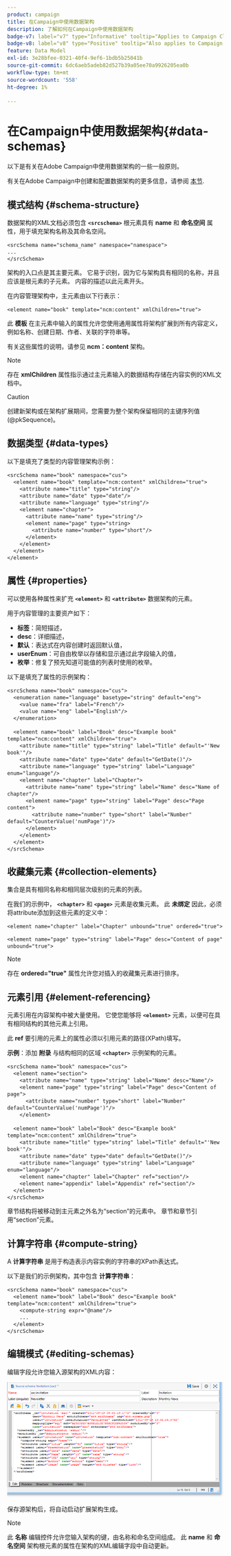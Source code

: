 ```yaml
---
product: campaign
title: 在Campaign中使用数据架构
description: 了解如何在Campaign中使用数据架构
badge-v7: label="v7" type="Informative" tooltip="Applies to Campaign Classic v7"
badge-v8: label="v8" type="Positive" tooltip="Also applies to Campaign v8"
feature: Data Model
exl-id: 3e28bfee-0321-40f4-9ef6-1bdb5b25041b
source-git-commit: 6dc6aeb5adeb82d527b39a05ee70a9926205ea0b
workflow-type: tm+mt
source-wordcount: '558'
ht-degree: 1%

---
```


# 在Campaign中使用数据架构{#data-schemas}



以下是有关在Adobe Campaign中使用数据架构的一些一般原则。

有关在Adobe Campaign中创建和配置数据架构的更多信息，请参阅 [本节](../../configuration/using/about-schema-edition.md).

## 模式结构 {#schema-structure}

数据架构的XML文档必须包含 **`<srcschema>`** 根元素具有 **name** 和 **命名空间** 属性，用于填充架构名称及其命名空间。

```
<srcSchema name="schema_name" namespace="namespace">
...
</srcSchema>
```

架构的入口点是其主要元素。 它易于识别，因为它与架构具有相同的名称，并且应该是根元素的子元素。 内容的描述以此元素开头。

在内容管理架构中，主元素由以下行表示：

```
<element name="book" template="ncm:content" xmlChildren="true">
```

此 **模板** 在主元素中输入的属性允许您使用通用属性将架构扩展到所有内容定义，例如名称、创建日期、作者、关联的字符串等。

有关这些属性的说明，请参见 **ncm：content** 架构。

>[!NOTE]
>
>存在 **xmlChildren** 属性指示通过主元素输入的数据结构存储在内容实例的XML文档中。

>[!CAUTION]
>
>创建新架构或在架构扩展期间，您需要为整个架构保留相同的主键序列值(@pkSequence)。

## 数据类型 {#data-types}

以下是填充了类型的内容管理架构示例：

```
<srcSchema name="book" namespace="cus">
  <element name="book" template="ncm:content" xmlChildren="true">
    <attribute name="title" type="string"/>
    <attribute name="date" type="date"/>
    <attribute name="language" type="string"/>
    <element name="chapter">
      <attribute name="name" type="string"/>
      <element name="page" type="string>
        <attribute name="number" type="short"/>
      </element>
    </element>
  </element>
</element>
```

## 属性 {#properties}

可以使用各种属性来扩充 **`<element>`** 和 **`<attribute>`** 数据架构的元素。

用于内容管理的主要资产如下：

* **标签**：简短描述，
* **desc**：详细描述，
* **默认**：表达式在内容创建时返回默认值，
* **userEnum**：可自由枚举以存储和显示通过此字段输入的值，
* **枚举**：修复了预先知道可能值的列表时使用的枚举。

以下是填充了属性的示例架构：

```
<srcSchema name="book" namespace="cus">
  <enumeration name="language" basetype="string" default="eng">    
    <value name="fra" label="French"/>    
    <value name="eng" label="English"/>   
  </enumeration>

  <element name="book" label="Book" desc="Example book" template="ncm:content" xmlChildren="true">
    <attribute name="title" type="string" label="Title" default="'New book'"/>
    <attribute name="date" type="date" default="GetDate()"/>
    <attribute name="language" type="string" label="Language" enum="language"/>
    <element name="chapter" label="Chapter">
      <attribute name="name" type="string" label="Name" desc="Name of chapter"/>
      <element name="page" type="string" label="Page" desc="Page content">
        <attribute name="number" type="short" label="Number" default="CounterValue('numPage')"/>
      </element>
    </element>
  </element>
</srcSchema>
```

## 收藏集元素 {#collection-elements}

集合是具有相同名称和相同层次级别的元素的列表。

在我们的示例中， **`<chapter>`** 和 **`<page>`** 元素是收集元素。 此 **未绑定** 因此，必须将attribute添加到这些元素的定义中：

```
<element name="chapter" label="Chapter" unbound="true" ordered="true">
```

```
<element name="page" type="string" label="Page" desc="Content of page" unbound="true">
```

>[!NOTE]
>
>存在 **ordered=&quot;true&quot;** 属性允许您对插入的收藏集元素进行排序。

## 元素引用 {#element-referencing}

元素引用在内容架构中被大量使用。 它使您能够将 **`<element>`** 元素，以便可在具有相同结构的其他元素上引用。

此 **ref** 要引用的元素上的属性必须以引用元素的路径(XPath)填写。

**示例**：添加 **附录** 与结构相同的区域 **`<chapter>`** 示例架构的元素。

```
<srcSchema name="book" namespace="cus">
  <element name="section">
    <attribute name="name" type="string" label="Name" desc="Name"/>
    <element name="page" type="string" label="Page" desc="Content of page">
      <attribute name="number" type="short" label="Number" default="CounterValue('numPage')"/>
    </element>

  <element name="book" label="Book" desc="Example book" template="ncm:content" xmlChildren="true">
    <attribute name="title" type="string" label="Title" default="'New book'"/>
    <attribute name="date" type="date" default="GetDate()"/>
    <attribute name="language" type="string" label="Language" enum="language"/>
    <element name="chapter" label="Chapter" ref="section"/>
    <element name="appendix" label="Appendix" ref="section"/>
  </element>
</srcSchema>
```

章节结构将被移动到主元素之外名为“section”的元素中。 章节和章节引用“section”元素。

## 计算字符串 {#compute-string}

A **计算字符串** 是用于构造表示内容实例的字符串的XPath表达式。

以下是我们的示例架构，其中包含 **计算字符串**：

```
<srcSchema name="book" namespace="cus">
  <element name="book" label="Book" desc="Example book" template="ncm:content" xmlChildren="true">
    <compute-string expr="@name"/>
    ...
  </element>
</srcSchema>
```

## 编辑模式 {#editing-schemas}

编辑字段允许您输入源架构的XML内容：

![](assets/d_ncs_integration_schema_edition.png)

保存源架构后，将自动启动扩展架构生成。

>[!NOTE]
>
>此 **名称** 编辑控件允许您输入架构的键，由名称和命名空间组成。 此 **name** 和 **命名空间** 架构根元素的属性在架构的XML编辑字段中自动更新。

